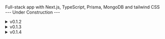 Full-stack app with Next.js, TypeScript, Prisma, MongoDB and tailwind CSS
--- Under Construction ---
<details>
  <summary>v0.1.2</summary>

- Avatar, Button, and Counter components were created.
- Interfaces for these components were defined.
- A custom hook was created and added to the layout.
- The DetailClient page was detailed.
</details>

<details>
  <summary>v0.1.3</summary>

- Cart page was added.
- The onClick error in Button.tsx was fixed.
- The react-hot-toast library was added.
- A feature to display the quantity of products in the cart was added.
</details>

<details>
  <summary>v0.1.4</summary>

- Added product-specific removal and bulk removal functions to the cart.
- Added a function to calculate the total cart amount based on the number of added products.
- Added Login and Register pages.
  Integrated Prisma and created the schema.
- Added MongoDB connection to Prisma.
  Integrated login processes with Prisma.
- Added SignUp processes.
- Added a function to retrieve information about the active user.
</details>

